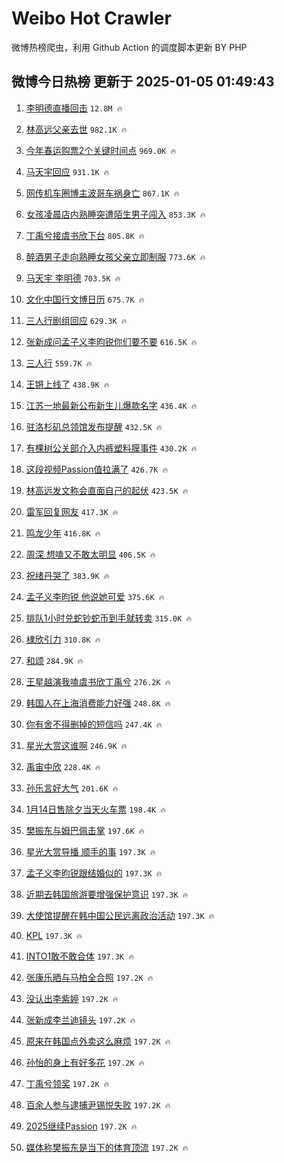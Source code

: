 # Weibo Hot Crawler 



微博热榜爬虫，利用 Github Action 的调度脚本更新 BY PHP 


## 微博今日热榜 更新于 2025-01-05 01:49:43 
1. [李明德直播回击](https://s.weibo.com/weibo?q=%E6%9D%8E%E6%98%8E%E5%BE%B7%E7%9B%B4%E6%92%AD%E5%9B%9E%E5%87%BB&t=31&band_rank=1&Refer=top) `12.8M 🔥` 

1. [林高远父亲去世](https://s.weibo.com/weibo?q=%E6%9E%97%E9%AB%98%E8%BF%9C%E7%88%B6%E4%BA%B2%E5%8E%BB%E4%B8%96&t=31&band_rank=2&Refer=top) `982.1K 🔥` 

1. [今年春运购票2个关键时间点](https://s.weibo.com/weibo?q=%23%E4%BB%8A%E5%B9%B4%E6%98%A5%E8%BF%90%E8%B4%AD%E7%A5%A82%E4%B8%AA%E5%85%B3%E9%94%AE%E6%97%B6%E9%97%B4%E7%82%B9%23&t=31&band_rank=3&Refer=top) `969.0K 🔥` 

1. [马天宇回应](https://s.weibo.com/weibo?q=%23%E9%A9%AC%E5%A4%A9%E5%AE%87%E5%9B%9E%E5%BA%94%23&t=31&band_rank=4&Refer=top) `931.1K 🔥` 

1. [网传机车圈博主波哥车祸身亡](https://s.weibo.com/weibo?q=%23%E7%BD%91%E4%BC%A0%E6%9C%BA%E8%BD%A6%E5%9C%88%E5%8D%9A%E4%B8%BB%E6%B3%A2%E5%93%A5%E8%BD%A6%E7%A5%B8%E8%BA%AB%E4%BA%A1%23&t=31&band_rank=5&Refer=top) `867.1K 🔥` 

1. [女孩凌晨店内熟睡突遭陌生男子闯入](https://s.weibo.com/weibo?q=%23%E5%A5%B3%E5%AD%A9%E5%87%8C%E6%99%A8%E5%BA%97%E5%86%85%E7%86%9F%E7%9D%A1%E7%AA%81%E9%81%AD%E9%99%8C%E7%94%9F%E7%94%B7%E5%AD%90%E9%97%AF%E5%85%A5%23&t=31&band_rank=6&Refer=top) `853.3K 🔥` 

1. [丁禹兮接虞书欣下台](https://s.weibo.com/weibo?q=%E4%B8%81%E7%A6%B9%E5%85%AE%E6%8E%A5%E8%99%9E%E4%B9%A6%E6%AC%A3%E4%B8%8B%E5%8F%B0&t=31&band_rank=7&Refer=top) `805.8K 🔥` 

1. [醉酒男子走向熟睡女孩父亲立即制服](https://s.weibo.com/weibo?q=%23%E9%86%89%E9%85%92%E7%94%B7%E5%AD%90%E8%B5%B0%E5%90%91%E7%86%9F%E7%9D%A1%E5%A5%B3%E5%AD%A9%E7%88%B6%E4%BA%B2%E7%AB%8B%E5%8D%B3%E5%88%B6%E6%9C%8D%23&t=31&band_rank=8&Refer=top) `773.6K 🔥` 

1. [马天宇 李明德](https://s.weibo.com/weibo?q=%E9%A9%AC%E5%A4%A9%E5%AE%87%20%E6%9D%8E%E6%98%8E%E5%BE%B7&t=31&band_rank=9&Refer=top) `703.5K 🔥` 

1. [文化中国行文博日历](https://s.weibo.com/weibo?q=%23%E6%96%87%E5%8C%96%E4%B8%AD%E5%9B%BD%E8%A1%8C%E6%96%87%E5%8D%9A%E6%97%A5%E5%8E%86%23&t=31&band_rank=10&Refer=top) `675.7K 🔥` 

1. [三人行剧组回应](https://s.weibo.com/weibo?q=%23%E4%B8%89%E4%BA%BA%E8%A1%8C%E5%89%A7%E7%BB%84%E5%9B%9E%E5%BA%94%23&t=31&band_rank=11&Refer=top) `629.3K 🔥` 

1. [张新成问孟子义李昀锐你们要不要](https://s.weibo.com/weibo?q=%23%E5%BC%A0%E6%96%B0%E6%88%90%E9%97%AE%E5%AD%9F%E5%AD%90%E4%B9%89%E6%9D%8E%E6%98%80%E9%94%90%E4%BD%A0%E4%BB%AC%E8%A6%81%E4%B8%8D%E8%A6%81%23&t=31&band_rank=12&Refer=top) `616.5K 🔥` 

1. [三人行](https://s.weibo.com/weibo?q=%E4%B8%89%E4%BA%BA%E8%A1%8C&t=31&band_rank=13&Refer=top) `559.7K 🔥` 

1. [王锵上线了](https://s.weibo.com/weibo?q=%E7%8E%8B%E9%94%B5%E4%B8%8A%E7%BA%BF%E4%BA%86&t=31&band_rank=14&Refer=top) `438.9K 🔥` 

1. [江苏一地最新公布新生儿爆款名字](https://s.weibo.com/weibo?q=%23%E6%B1%9F%E8%8B%8F%E4%B8%80%E5%9C%B0%E6%9C%80%E6%96%B0%E5%85%AC%E5%B8%83%E6%96%B0%E7%94%9F%E5%84%BF%E7%88%86%E6%AC%BE%E5%90%8D%E5%AD%97%23&t=31&band_rank=15&Refer=top) `436.4K 🔥` 

1. [驻洛杉矶总领馆发布提醒](https://s.weibo.com/weibo?q=%23%E9%A9%BB%E6%B4%9B%E6%9D%89%E7%9F%B6%E6%80%BB%E9%A2%86%E9%A6%86%E5%8F%91%E5%B8%83%E6%8F%90%E9%86%92%23&t=31&band_rank=16&Refer=top) `432.5K 🔥` 

1. [有棵树公关部介入内裤塑料膜事件](https://s.weibo.com/weibo?q=%23%E6%9C%89%E6%A3%B5%E6%A0%91%E5%85%AC%E5%85%B3%E9%83%A8%E4%BB%8B%E5%85%A5%E5%86%85%E8%A3%A4%E5%A1%91%E6%96%99%E8%86%9C%E4%BA%8B%E4%BB%B6%23&t=31&band_rank=17&Refer=top) `430.2K 🔥` 

1. [这段视频Passion值拉满了](https://s.weibo.com/weibo?q=%23%E8%BF%99%E6%AE%B5%E8%A7%86%E9%A2%91Passion%E5%80%BC%E6%8B%89%E6%BB%A1%E4%BA%86%23&t=31&band_rank=18&Refer=top) `426.7K 🔥` 

1. [林高远发文称会直面自己的起伏](https://s.weibo.com/weibo?q=%23%E6%9E%97%E9%AB%98%E8%BF%9C%E5%8F%91%E6%96%87%E7%A7%B0%E4%BC%9A%E7%9B%B4%E9%9D%A2%E8%87%AA%E5%B7%B1%E7%9A%84%E8%B5%B7%E4%BC%8F%23&t=31&band_rank=19&Refer=top) `423.5K 🔥` 

1. [雷军回复网友](https://s.weibo.com/weibo?q=%E9%9B%B7%E5%86%9B%E5%9B%9E%E5%A4%8D%E7%BD%91%E5%8F%8B&t=31&band_rank=20&Refer=top) `417.3K 🔥` 

1. [鸣龙少年](https://s.weibo.com/weibo?q=%E9%B8%A3%E9%BE%99%E5%B0%91%E5%B9%B4&t=31&band_rank=21&Refer=top) `416.8K 🔥` 

1. [周深 想嗑又不敢太明显](https://s.weibo.com/weibo?q=%E5%91%A8%E6%B7%B1%20%E6%83%B3%E5%97%91%E5%8F%88%E4%B8%8D%E6%95%A2%E5%A4%AA%E6%98%8E%E6%98%BE&t=31&band_rank=22&Refer=top) `406.5K 🔥` 

1. [祝绪丹哭了](https://s.weibo.com/weibo?q=%E7%A5%9D%E7%BB%AA%E4%B8%B9%E5%93%AD%E4%BA%86&t=31&band_rank=23&Refer=top) `383.9K 🔥` 

1. [孟子义李昀锐 他说她可爱](https://s.weibo.com/weibo?q=%E5%AD%9F%E5%AD%90%E4%B9%89%E6%9D%8E%E6%98%80%E9%94%90%20%E4%BB%96%E8%AF%B4%E5%A5%B9%E5%8F%AF%E7%88%B1&t=31&band_rank=24&Refer=top) `375.6K 🔥` 

1. [排队1小时兑蛇钞蛇币到手就转卖](https://s.weibo.com/weibo?q=%23%E6%8E%92%E9%98%9F1%E5%B0%8F%E6%97%B6%E5%85%91%E8%9B%87%E9%92%9E%E8%9B%87%E5%B8%81%E5%88%B0%E6%89%8B%E5%B0%B1%E8%BD%AC%E5%8D%96%23&t=31&band_rank=25&Refer=top) `315.0K 🔥` 

1. [棣欣引力](https://s.weibo.com/weibo?q=%E6%A3%A3%E6%AC%A3%E5%BC%95%E5%8A%9B&t=31&band_rank=26&Refer=top) `310.8K 🔥` 

1. [和颂](https://s.weibo.com/weibo?q=%E5%92%8C%E9%A2%82&t=31&band_rank=27&Refer=top) `284.9K 🔥` 

1. [王星越演我嗑虞书欣丁禹兮](https://s.weibo.com/weibo?q=%23%E7%8E%8B%E6%98%9F%E8%B6%8A%E6%BC%94%E6%88%91%E5%97%91%E8%99%9E%E4%B9%A6%E6%AC%A3%E4%B8%81%E7%A6%B9%E5%85%AE%23&t=31&band_rank=28&Refer=top) `276.2K 🔥` 

1. [韩国人在上海消费能力好强](https://s.weibo.com/weibo?q=%23%E9%9F%A9%E5%9B%BD%E4%BA%BA%E5%9C%A8%E4%B8%8A%E6%B5%B7%E6%B6%88%E8%B4%B9%E8%83%BD%E5%8A%9B%E5%A5%BD%E5%BC%BA%23&t=31&band_rank=29&Refer=top) `248.8K 🔥` 

1. [你有舍不得删掉的短信吗](https://s.weibo.com/weibo?q=%23%E4%BD%A0%E6%9C%89%E8%88%8D%E4%B8%8D%E5%BE%97%E5%88%A0%E6%8E%89%E7%9A%84%E7%9F%AD%E4%BF%A1%E5%90%97%23&t=31&band_rank=30&Refer=top) `247.4K 🔥` 

1. [星光大赏这谁啊](https://s.weibo.com/weibo?q=%E6%98%9F%E5%85%89%E5%A4%A7%E8%B5%8F%E8%BF%99%E8%B0%81%E5%95%8A&t=31&band_rank=31&Refer=top) `246.9K 🔥` 

1. [禹宙中欣](https://s.weibo.com/weibo?q=%E7%A6%B9%E5%AE%99%E4%B8%AD%E6%AC%A3&t=31&band_rank=32&Refer=top) `228.4K 🔥` 

1. [孙乐言好大气](https://s.weibo.com/weibo?q=%23%E5%AD%99%E4%B9%90%E8%A8%80%E5%A5%BD%E5%A4%A7%E6%B0%94%23&t=31&band_rank=33&Refer=top) `201.6K 🔥` 

1. [1月14日售除夕当天火车票](https://s.weibo.com/weibo?q=%231%E6%9C%8814%E6%97%A5%E5%94%AE%E9%99%A4%E5%A4%95%E5%BD%93%E5%A4%A9%E7%81%AB%E8%BD%A6%E7%A5%A8%23&t=31&band_rank=34&Refer=top) `198.4K 🔥` 

1. [樊振东与姆巴佩击掌](https://s.weibo.com/weibo?q=%23%E6%A8%8A%E6%8C%AF%E4%B8%9C%E4%B8%8E%E5%A7%86%E5%B7%B4%E4%BD%A9%E5%87%BB%E6%8E%8C%23&t=31&band_rank=35&Refer=top) `197.6K 🔥` 

1. [星光大赏导播 顺手的事](https://s.weibo.com/weibo?q=%E6%98%9F%E5%85%89%E5%A4%A7%E8%B5%8F%E5%AF%BC%E6%92%AD%20%E9%A1%BA%E6%89%8B%E7%9A%84%E4%BA%8B&t=31&band_rank=36&Refer=top) `197.3K 🔥` 

1. [孟子义李昀锐跟结婚似的](https://s.weibo.com/weibo?q=%E5%AD%9F%E5%AD%90%E4%B9%89%E6%9D%8E%E6%98%80%E9%94%90%E8%B7%9F%E7%BB%93%E5%A9%9A%E4%BC%BC%E7%9A%84&t=31&band_rank=37&Refer=top) `197.3K 🔥` 

1. [近期去韩国旅游要增强保护意识](https://s.weibo.com/weibo?q=%23%E8%BF%91%E6%9C%9F%E5%8E%BB%E9%9F%A9%E5%9B%BD%E6%97%85%E6%B8%B8%E8%A6%81%E5%A2%9E%E5%BC%BA%E4%BF%9D%E6%8A%A4%E6%84%8F%E8%AF%86%23&t=31&band_rank=38&Refer=top) `197.3K 🔥` 

1. [大使馆提醒在韩中国公民远离政治活动](https://s.weibo.com/weibo?q=%23%E5%A4%A7%E4%BD%BF%E9%A6%86%E6%8F%90%E9%86%92%E5%9C%A8%E9%9F%A9%E4%B8%AD%E5%9B%BD%E5%85%AC%E6%B0%91%E8%BF%9C%E7%A6%BB%E6%94%BF%E6%B2%BB%E6%B4%BB%E5%8A%A8%23&t=31&band_rank=39&Refer=top) `197.3K 🔥` 

1. [KPL](https://s.weibo.com/weibo?q=KPL&t=31&band_rank=40&Refer=top) `197.3K 🔥` 

1. [INTO1敢不敢合体](https://s.weibo.com/weibo?q=%23INTO1%E6%95%A2%E4%B8%8D%E6%95%A2%E5%90%88%E4%BD%93%23&t=31&band_rank=41&Refer=top) `197.3K 🔥` 

1. [张康乐晒与马柏全合照](https://s.weibo.com/weibo?q=%E5%BC%A0%E5%BA%B7%E4%B9%90%E6%99%92%E4%B8%8E%E9%A9%AC%E6%9F%8F%E5%85%A8%E5%90%88%E7%85%A7&t=31&band_rank=42&Refer=top) `197.2K 🔥` 

1. [没认出李紫婷](https://s.weibo.com/weibo?q=%23%E6%B2%A1%E8%AE%A4%E5%87%BA%E6%9D%8E%E7%B4%AB%E5%A9%B7%23&t=31&band_rank=43&Refer=top) `197.2K 🔥` 

1. [张新成李兰迪镜头](https://s.weibo.com/weibo?q=%23%E5%BC%A0%E6%96%B0%E6%88%90%E6%9D%8E%E5%85%B0%E8%BF%AA%E9%95%9C%E5%A4%B4%23&t=31&band_rank=44&Refer=top) `197.2K 🔥` 

1. [原来在韩国点外卖这么麻烦](https://s.weibo.com/weibo?q=%23%E5%8E%9F%E6%9D%A5%E5%9C%A8%E9%9F%A9%E5%9B%BD%E7%82%B9%E5%A4%96%E5%8D%96%E8%BF%99%E4%B9%88%E9%BA%BB%E7%83%A6%23&t=31&band_rank=45&Refer=top) `197.2K 🔥` 

1. [孙怡的身上有好多花](https://s.weibo.com/weibo?q=%E5%AD%99%E6%80%A1%E7%9A%84%E8%BA%AB%E4%B8%8A%E6%9C%89%E5%A5%BD%E5%A4%9A%E8%8A%B1&t=31&band_rank=46&Refer=top) `197.2K 🔥` 

1. [丁禹兮领奖](https://s.weibo.com/weibo?q=%E4%B8%81%E7%A6%B9%E5%85%AE%E9%A2%86%E5%A5%96&t=31&band_rank=47&Refer=top) `197.2K 🔥` 

1. [百余人参与逮捕尹锡悦失败](https://s.weibo.com/weibo?q=%23%E7%99%BE%E4%BD%99%E4%BA%BA%E5%8F%82%E4%B8%8E%E9%80%AE%E6%8D%95%E5%B0%B9%E9%94%A1%E6%82%A6%E5%A4%B1%E8%B4%A5%23&t=31&band_rank=48&Refer=top) `197.2K 🔥` 

1. [2025继续Passion](https://s.weibo.com/weibo?q=2025%E7%BB%A7%E7%BB%ADPassion&t=31&band_rank=49&Refer=top) `197.2K 🔥` 

1. [媒体称樊振东是当下的体育顶流](https://s.weibo.com/weibo?q=%23%E5%AA%92%E4%BD%93%E7%A7%B0%E6%A8%8A%E6%8C%AF%E4%B8%9C%E6%98%AF%E5%BD%93%E4%B8%8B%E7%9A%84%E4%BD%93%E8%82%B2%E9%A1%B6%E6%B5%81%23&t=31&band_rank=50&Refer=top) `197.2K 🔥` 

